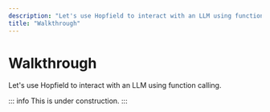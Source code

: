 ```yaml
---
description: "Let's use Hopfield to interact with an LLM using function calling."
title: "Walkthrough"
---
```


# Walkthrough

Let's use Hopfield to interact with an LLM using function calling.

::: info
This is under construction.
:::
